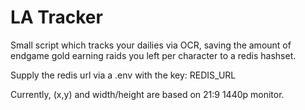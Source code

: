 # LA Tracker

Small script which tracks your dailies via OCR, saving the amount of endgame gold earning raids you left per character to a redis hashset.

Supply the redis url via a .env with the key: REDIS_URL

Currently, (x,y) and width/height are based on 21:9 1440p monitor.
